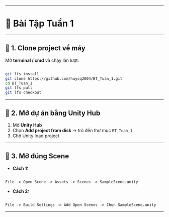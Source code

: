 
---

# 📘 Bài Tập Tuần 1 

---

## 🔹 1. Clone project về máy

Mở **terminal / cmd** và chạy lần lượt:

```bash

git lfs install
git clone https://github.com/huycq2004/BT_Tuan_1.git
cd BT_Tuan_1
git lfs pull
git lfs checkout

```

---

## 🔹 2. Mở dự án bằng Unity Hub

1. Mở **Unity Hub**  
2. Chọn **Add project from disk** → trỏ đến thư mục `BT_Tuan_1`  
3. Chờ Unity load project 

---

## 🔹 3. Mở đúng Scene

- **Cách 1:**
```

File -> Open Scene -> Assets -> Scenes -> SampleScene.unity

```

- **Cách 2:**
```

File -> Build Settings -> Add Open Scenes -> Chọn SampleScene.unity

```

---
